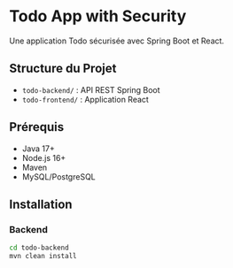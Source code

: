 # Todo App with Security

Une application Todo sécurisée avec Spring Boot et React.

## Structure du Projet

- `todo-backend/` : API REST Spring Boot
- `todo-frontend/` : Application React

## Prérequis

- Java 17+
- Node.js 16+
- Maven
- MySQL/PostgreSQL

## Installation

### Backend

```bash
cd todo-backend
mvn clean install